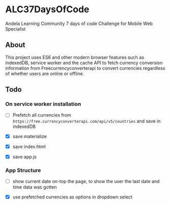 # ALC37DaysOfCode
Andela Learning Community 7 days of code Challenge for Mobile Web Specialist


## About

This project uses ES6 and other modern browser features such as indexedDB, service worker and the cache API to fetch currency conversion information from Freecurrencyconverterapi to convert currencies regardless of whether users are online or offline.





## Todo

### On service worker installation

- [ ] Prefetch all currencies from `https://free.currencyconverterapi.com/api/v5/countries` and save in indexedDB

- [x] save materialize

- [x] save index.html

- [x] save app.js


### App Structure

- [ ] show current date on-top the page, to show the user the last date and time data was gotten

- [x] use prefetched currencies as options in dropdown select